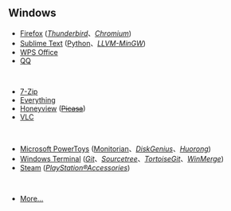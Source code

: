 ## Windows

* [Firefox](https://www.mozilla.org/en-US/firefox/all/) ([_Thunderbird_](https://www.thunderbird.net/zh-CN/)、[_Chromium_](https://www.chromium.org))
* [Sublime Text](https://www.sublimetext.com) ([Python](https://www.python.org)、[_LLVM-MinGW_](https://www.mingw-w64.org/downloads/#llvm-mingw))
* [WPS Office](https://www.wps.cn)
* [QQ](https://im.qq.com)
<br>

* [7-Zip](https://www.7-zip.org)
* [Everything](https://www.voidtools.com/zh-cn/)
* [Honeyview](https://www.bandisoft.com/honeyview/) ([~~Picasa~~](https://picasa.google.com))
* [VLC](https://www.videolan.org)
<br>

* [Microsoft PowerToys](https://github.com/microsoft/PowerToys) ([Monitorian](https://github.com/emoacht/Monitorian)、[_DiskGenius_](https://www.diskgenius.cn)、[_Huorong_](https://www.huorong.cn))
* [Windows Terminal](https://github.com/microsoft/terminal) ([_Git_](https://git-scm.com)、[_Sourcetree_](https://sourcetreeapp.com)、[_TortoiseGit_](https://tortoisegit.org)、[_WinMerge_](https://winmerge.org))
* [Steam](https://store.steampowered.com) ([_PlayStation®Accessories_](https://play.st/3AC0qb0))
<br>

* [More...](https://github.com/Awesome-Windows/Awesome)


